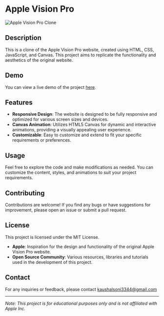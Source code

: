 # Apple Vision Pro 
![Apple Vision Pro Clone](demo.gif)
## Description

This is a clone of the Apple Vision Pro website, created using HTML, CSS, JavaScript, and Canvas. This project aims to replicate the functionality and aesthetics of the original website.

## Demo

You can view a live demo of the project [here](https://kaushalsoniii.github.io/Vision-Pro/).

## Features

- **Responsive Design**: The website is designed to be fully responsive and optimized for various screen sizes and devices.
- **Canvas Animation**: Utilizes HTML5 Canvas for dynamic and interactive animations, providing a visually appealing user experience.
- **Customizable**: Easy to customize and extend to fit your specific requirements or preferences.

## Usage

Feel free to explore the code and make modifications as needed. You can customize the content, styles,  and animations to suit your project requirements.

## Contributing

Contributions are welcome! If you find any bugs or have suggestions for improvement, please open an issue or submit a pull request.

## License

This project is licensed under the MIT License. 

- **Apple**: Inspiration for the design and functionality of the original Apple Vision Pro website.
- **Open Source Community**: Various resources, libraries and tutorials used in the development of this project.

## Contact
For any inquiries or feedback, please contact kaushalsoni3344@gmail.com 

---

*Note: This project is for educational purposes only and is not affiliated with Apple Inc.*

